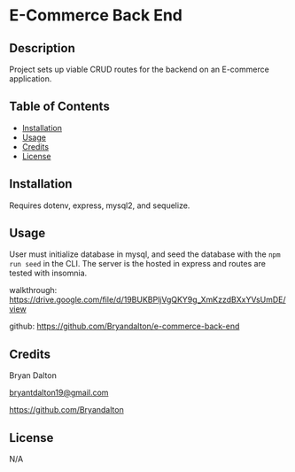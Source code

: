# E-Commerce Back End

## Description

Project sets up viable CRUD routes for the backend on an E-commerce application.

## Table of Contents

- [Installation](#installation)
- [Usage](#usage)
- [Credits](#credits)
- [License](#license)

## Installation

Requires dotenv, express, mysql2, and sequelize.

## Usage

User must initialize database in mysql, and seed the database with the ```npm run seed``` in the CLI. The server is the hosted in express and routes are tested with insomnia.


walkthrough: https://drive.google.com/file/d/19BUKBPljVgQKY9g_XmKzzdBXxYVsUmDE/view

github: https://github.com/Bryandalton/e-commerce-back-end

## Credits

Bryan Dalton

bryantdalton19@gmail.com

https://github.com/Bryandalton

## License
 N/A